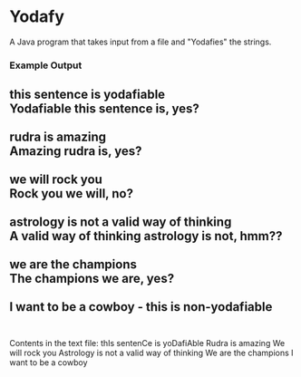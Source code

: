 # Yodafy
A Java program that takes input from a file and "Yodafies" the strings.

### Example Output
this sentence is yodafiable<br/>
Yodafiable this sentence is, yes?<br/>
<br/>
rudra is amazing<br/>
Amazing rudra is, yes?<br/>
<br/>
we will rock you<br/>
Rock you we will, no?<br/>
<br/>
astrology is not a valid way of thinking<br/>
A valid way of thinking astrology is not, hmm??<br/>
<br/>
we are the champions<br/>
The champions we are, yes?<br/>
<br/>
I want to be a cowboy - this is non-yodafiable<br/>
<br/>
--------------------------------------------------
Contents in the text file: 
thIs sentenCe is yoDafiAble
Rudra is amazing
We will rock you
Astrology is not a valid way of thinking
We are the champions
I want to be a cowboy
